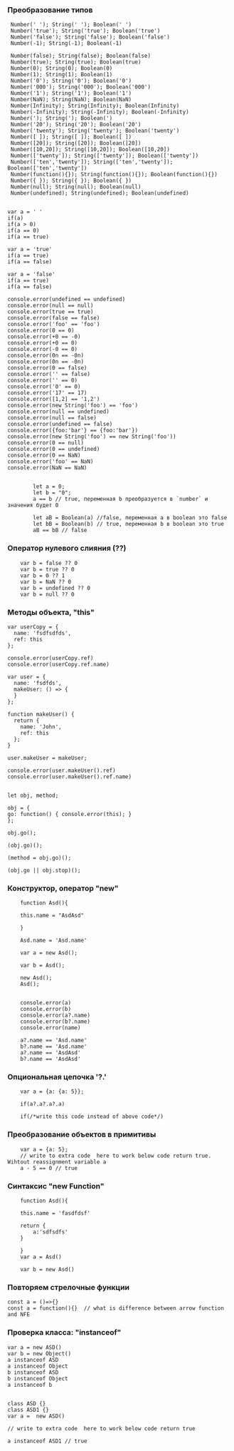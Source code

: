 ### Преобразование типов

[//]: # (https://www.w3schools.com/js/js_type_conversion.asp)

[//]: # (https://www.w3schools.com/js/js_type_conversion.asp)

     Number(' '); String(' '); Boolean(' ')
     Number('true'); String('true'); Boolean('true')
     Number('false'); String('false'); Boolean('false')
     Number(-1); String(-1); Boolean(-1)

     Number(false); String(false); Boolean(false)
     Number(true); String(true); Boolean(true)
     Number(0); String(0); Boolean(0)
     Number(1); String(1); Boolean(1)
     Number('0'); String('0'); Boolean('0')
     Number('000'); String('000'); Boolean('000')
     Number('1'); String('1'); Boolean('1')
     Number(NaN); String(NaN); Boolean(NaN)
     Number(Infinity); String(Infinity); Boolean(Infinity)
     Number(-Infinity); String(-Infinity); Boolean(-Infinity)
     Number('); String('); Boolean(')
     Number('20'); String('20'); Boolean('20')
     Number('twenty'); String('twenty'); Boolean('twenty')
     Number([ ]); String([ ]); Boolean([ ])
     Number([20]); String([20]); Boolean([20])
     Number([10,20]); String([10,20]); Boolean([10,20])
     Number(['twenty']); String(['twenty']); Boolean(['twenty'])
     Number(['ten','twenty']); String(['ten','twenty']); Boolean(['ten','twenty'])
     Number(function(){}); String(function(){}); Boolean(function(){})
     Number({ }); String({ }); Boolean({ })
     Number(null); String(null); Boolean(null)
     Number(undefined); String(undefined); Boolean(undefined)


    var a = ' '
    if(a)
    if(a > 0)
    if(a == 0)
    if(a == true)

    var a = 'true'
    if(a == true) 
    if(a == false) 
    
    var a = 'false'
    if(a == true) 
    if(a == false) 
    
    console.error(undefined == undefined)
    console.error(null == null)
    console.error(true == true)
    console.error(false == false)
    console.error('foo' == 'foo')
    console.error(0 == 0)
    console.error(+0 == -0)
    console.error(+0 == 0)
    console.error(-0 == 0)
    console.error(0n == -0n)
    console.error(0n == -0n)
    console.error(0 == false)
    console.error('' == false)
    console.error('' == 0)
    console.error('0' == 0)
    console.error('17' == 17)
    console.error([1,2] == '1,2')
    console.error(new String('foo') == 'foo')
    console.error(null == undefined)
    console.error(null == false)
    console.error(undefined == false)
    console.error({foo:'bar'} == {foo:'bar'})
    console.error(new String('foo') == new String('foo'))
    console.error(0 == null)
    console.error(0 == undefined)
    console.error(0 == NaN)
    console.error('foo' == NaN)
    console.error(NaN == NaN)


            let a = 0;
            let b = "0";
            a == b // true, переменная b преобразуется в `number` и значения будет 0 
            
            let aB = Boolean(a) //false, переменная a в boolean это false  
            let bB = Boolean(b) // true, переменная b в boolean это true
            aB == bB // false 

### Оператор нулевого слияния (??)

        var b = false ?? 0
        var b = true ?? 0
        var b = 0 ?? 1
        var b = NaN ?? 0
        var b = undefined ?? 0
        var b = null ?? 0

### Методы объекта, "this"

    var userCopy = {
      name: 'fsdfsdfds',
      ref: this
    };

    console.error(userCopy.ref) 
    console.error(userCopy.ref.name) 

    var user = {
      name: 'fsdfds',
      makeUser: () => {
      }
    };

    function makeUser() {
      return {
        name: 'John',
        ref: this
      };
    }

    user.makeUser = makeUser;
    
    console.error(user.makeUser().ref) 
    console.error(user.makeUser().ref.name)


    let obj, method;

    obj = {
    go: function() { console.error(this); }
    };
    
    obj.go();
    
    (obj.go)();
    
    (method = obj.go)();
    
    (obj.go || obj.stop)();

### Конструктор, оператор "new"

        function Asd(){

        this.name = "AsdAsd"
        
        }
        
        Asd.name = 'Asd.name'
        
        var a = new Asd();
        
        var b = Asd();
        
        new Asd();
        Asd();
        
        
        console.error(a)
        console.error(b)
        console.error(a?.name)
        console.error(b?.name)
        console.error(name)
        
        a?.name == 'Asd.name'
        b?.name == 'Asd.name'
        a?.name == 'AsdAsd'
        b?.name == 'AsdAsd' 

### Опциональная цепочка '?.'

        var a = {a: {a: 5}}; 
        
        if(a?.a?.a?.a)

        if(/*write this code instead of above code*/)

### Преобразование объектов в примитивы

        var a = {a: 5}; 
        // write to extra code  here to work below code return true. Wihtout reassignment variable a 
        a - 5 == 0 // true

### Синтаксис "new Function"

        function Asd(){

        this.name = 'fasdfdsf'
        
        return {
            a:'sdfsdfs'
        }
        
        }
        var a = Asd()
        
        var b = new Asd()

### Повторяем стрелочные функции

    const a = ()=>{}
    const a = function(){}  // what is difference between arrow function and NFE 

### Проверка класса: "instanceof"

    var a = new ASD()
    var b = new Object()
    a instanceof ASD
    a instanceof Object
    b instanceof ASD
    b instanceof Object
    a instanceof b
    
    
    class ASD {}
    class ASD1 {}
    var a =  new ASD()
 
    // write to extra code  here to work below code return true

    a instanceof ASD1 // true


